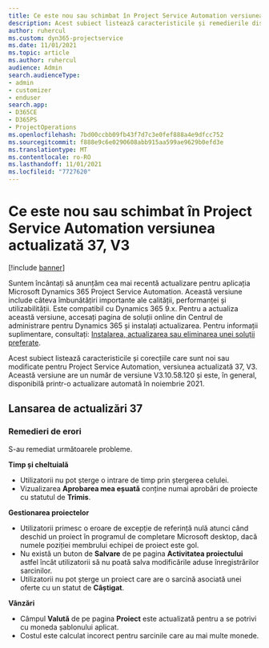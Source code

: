 ```yaml
---
title: Ce este nou sau schimbat în Project Service Automation versiunea actualizată 37, V3
description: Acest subiect listează caracteristicile și remedierile disponibile în Actualizarea Microsoft Dynamics 365 Project Service Automation, versiunea 37, V3.
author: ruhercul
ms.custom: dyn365-projectservice
ms.date: 11/01/2021
ms.topic: article
ms.author: ruhercul
audience: Admin
search.audienceType:
- admin
- customizer
- enduser
search.app:
- D365CE
- D365PS
- ProjectOperations
ms.openlocfilehash: 7bd00ccbb09fb43f7d7c3e0fef888a4e9dfcc752
ms.sourcegitcommit: f888e9c6e0290608abb915aa599ae9629b0efd3e
ms.translationtype: MT
ms.contentlocale: ro-RO
ms.lasthandoff: 11/01/2021
ms.locfileid: "7727620"
---
```

# <a name="whats-new-or-changed-in-project-service-automation-update-release-37-v3"></a>Ce este nou sau schimbat în Project Service Automation versiunea actualizată 37, V3

[!include [banner](../includes/psa-now-project-operations.md)]

Suntem încântați să anunțăm cea mai recentă actualizare pentru aplicația Microsoft Dynamics 365 Project Service Automation. Această versiune include câteva îmbunătățiri importante ale calității, performanței și utilizabilității. Este compatibil cu Dynamics 365 9.x. Pentru a actualiza această versiune, accesați pagina de soluții online din Centrul de administrare pentru Dynamics 365 și instalați actualizarea. Pentru informații suplimentare, consultați: [Instalarea, actualizarea sau eliminarea unei soluții preferate](/power-platform/admin/install-remove-preferred-solution).

Acest subiect listează caracteristicile și corecțiile care sunt noi sau modificate pentru Project Service Automation, versiunea actualizată 37, V3. Această versiune are un număr de versiune V3.10.58.120 și este, în general, disponibilă printr-o actualizare automată în noiembrie 2021.

## <a name="update-release-37"></a>Lansarea de actualizări 37

### <a name="bug-fixes"></a>Remedieri de erori

S-au remediat următoarele probleme.

**Timp și cheltuială**
- Utilizatorii nu pot șterge o intrare de timp prin ștergerea celulei.
- Vizualizarea **Aprobarea mea eșuată** conține numai aprobări de proiecte cu statutul de **Trimis**.

**Gestionarea proiectelor**
- Utilizatorii primesc o eroare de excepție de referință nulă atunci când deschid un proiect în programul de completare Microsoft desktop, dacă numele poziției membrului echipei de proiect este gol.
- Nu există un buton de **Salvare** de pe pagina **Activitatea proiectului** astfel încât utilizatorii să nu poată salva modificările aduse înregistrărilor sarcinilor.
- Utilizatorii nu pot șterge un proiect care are o sarcină asociată unei oferte cu un statut de **Câștigat**.

**Vânzări**
- Câmpul **Valută** de pe pagina **Proiect** este actualizată pentru a se potrivi cu moneda șablonului aplicat.
- Costul este calculat incorect pentru sarcinile care au mai multe monede.
